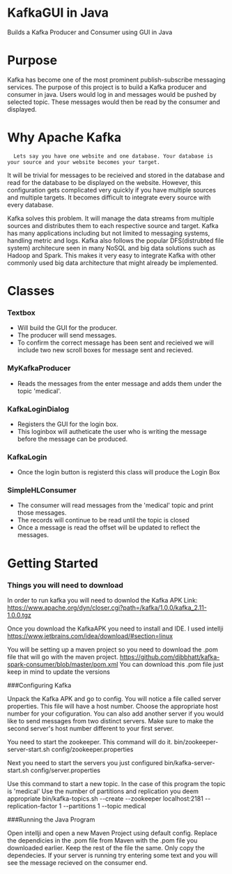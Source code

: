 # KafkaGUI in Java
Builds a Kafka Producer and Consumer using GUI in Java

# Purpose
   Kafka has become one of the most prominent publish-subscribe messaging services.
The purpose of this project is to build a Kafka producer and consumer in java. Users would log in
and messages would be pushed by selected topic. These messages would then be read by the consumer and displayed. 

# Why Apache Kafka

      Lets say you have one website and one database. Your database is your source and your website becomes your target. 
It will be trivial for messages to be recieived and stored in the database and read for the database to be displayed on the 
website. However, this configuration gets complicated very quickly if you have multiple sources and multiple targets.
It becomes difficult to integrate every source with every database. 
   
   Kafka solves this problem. It will manage the data streams from multiple sources and distributes them to each respective source and target.
Kafka has many applications including but not limited to messaging systems, handling metric and logs. Kafka also follows the 
popular DFS(distrubted file system) architecure seen in many NoSQL and big data solutions such as Hadoop and Spark. This makes it 
very easy to integrate Kafka with other commonly used big data architecture that might already be implemented.

# Classes

### Textbox 
- Will build the GUI for the producer. 
- The producer will send messages. 
- To confirm the correct message has been sent and recieived we will include two new scroll boxes for message sent and recieved.

### MyKafkaProducer
 - Reads the messages from the enter message and adds them under the topic 'medical'.
### KafkaLoginDialog 
 - Registers the GUI for the login box. 
 - This loginbox will autheticate the user who is writing the message before the message can be produced. 
### KafkaLogin 
  - Once the login button is registerd this class will produce the Login Box
### SimpleHLConsumer
  - The consumer will read messages from the 'medical' topic and print those messages. 
  - The records will continue to be read until the topic is closed
  - Once a message is read the offset will be updated to reflect the messages. 

# Getting Started

### Things you will need to download
In order to run kafka you will need to downlod the Kafka APK
Link: https://www.apache.org/dyn/closer.cgi?path=/kafka/1.0.0/kafka_2.11-1.0.0.tgz

Once you download the KafkaAPK you need to install and IDE. I used intellji
https://www.jetbrains.com/idea/download/#section=linux

You will be setting up a maven project so you need to download the .pom file that will go with the maven project. 
https://github.com/dibbhatt/kafka-spark-consumer/blob/master/pom.xml 
You can download this .pom file just keep in mind to update the versions

###Configuring Kafka 

Unpack the Kafka APK and go to config. You will notice a file called server properties. 
This file will have a host number. Choose the appropriate host number for your cofiguration. 
You can also add another server if you would like to send messages from two distinct servers. 
Make sure to make the second server's host number different to your first server.

You need to start the zookeeper. This command will do it.
bin/zookeeper-server-start.sh config/zookeeper.properties

Next you need to start the servers you just configured
bin/kafka-server-start.sh config/server.properties

Use this command to start a new topic. In the case of this program the topic is 'medical'
Use the number of partitions and replication you deem appropriate
bin/kafka-topics.sh --create --zookeeper localhost:2181 --replication-factor 1 --partitions 1 --topic medical

###Running the Java Program

Open intellji and open a new Maven Project using default config.
Replace the dependicies in the .pom file from Maven with the .pom file you downloaded earlier. Keep the rest of the file the same. Only copy the dependecies.
If your server is running try entering some text and you will see the message recieved on the consumer end.









    


